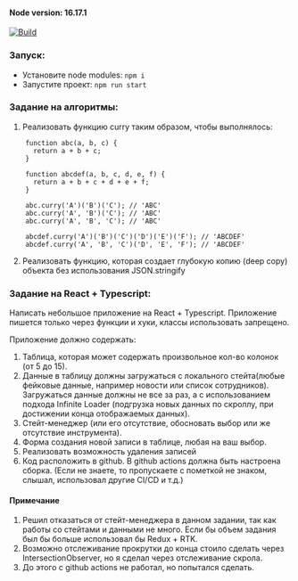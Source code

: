 #### Node version: 16.17.1
[![Build](https://github.com/Kjanys/tensor-test/actions/workflows/main.yml/badge.svg)](https://github.com/Kjanys/tensor-test/actions/workflows/main.yml)

### Запуск:

- Установите node modules: `npm i`
- Запустите проект: `npm run start`

### Задание на алгоритмы:
1) Реализовать функцию curry таким образом, чтобы выполнялось:
```
    function abc(a, b, c) {
      return a + b + c;
    }
    
    function abcdef(a, b, c, d, e, f) {
      return a + b + c + d + e + f;
    }
    
    abc.curry('A')('B')('C'); // 'ABC'
    abc.curry('A', 'B')('C'); // 'ABC'
    abc.curry('A', 'B', 'C'); // 'ABC'
    
    abcdef.curry('A')('B')('C')('D')('E')('F'); // 'ABCDEF'
    abcdef.curry('A', 'B', 'C')('D', 'E', 'F'); // 'ABCDEF'
```

2) Реализовать функцию, которая создает глубокую копию (deep copy) объекта без использования JSON.stringify

### Задание на React + Typescript:
  Написать небольшое приложение на React + Typescript. Приложение пишется только через функции и хуки, классы использовать запрещено.

  
  Приложение должно содержать:
1) Таблица, которая может содержать произвольное кол-во колонок (от 5 до 15).
2) Данные в таблицу должны загружаться с локального стейта(любые фейковые данные, например новости или список сотрудников). Загружаться данные должны не все за раз, а с использованием подхода Infinite Loader (подгрузка новых данных по скроллу, при достижении конца отображаемых данных).
3) Стейт-менеджер (или его отсутствие, обосновать выбор или же отсутствие инструмента).
4) Форма создания новой записи в таблице, любая на ваш выбор. 
5) Реализовать возможность удаления записей
6) Код расположить в github. В github actions должна быть настроена сборка. (Если не знаете, то пропускаете с пометкой не знаком, слышал, использовал другие CI/CD и т.д.)

#### Примечание
1) Решил отказаться от стейт-менеджера в данном задании, так как работы со стейтами и данными не много. Если бы объем задания был бы больше использовал бы Redux + RTK.
2) Возможно отслеживание прокрутки до конца стоило сделать через IntersectionObserver, но я сделал через отслеживание скрола.
3) До этого с github actions не работал, но попытался сделать.
